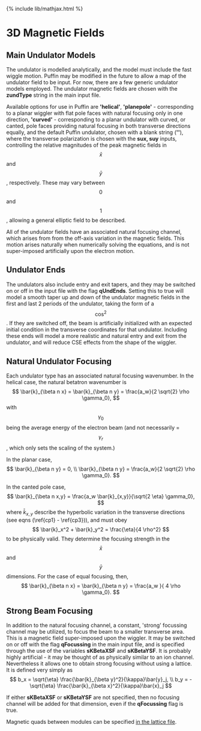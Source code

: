 {% include lib/mathjax.html %}

# 3D Magnetic Fields

## Main Undulator Models

The undulator is modelled analytically, and the model must include the fast wiggle motion. Puffin may be modified in the future to allow a map of the undulator field to be input. For now, there are a few generic undulator models employed. The undulator magnetic fields are chosen with the **zundType** string in the main input file.

Available options for use in Puffin are **'helical'**, **'planepole'** - corresponding to a planar wiggler with flat pole faces with natural focusing only in one direction, **'curved'** - corresponding to a planar undulator with curved, or canted, pole faces providing natural focusing in both transverse directions equally, and the default Puffin undulator, chosen with a blank string (**''**), where the transverse polarization is chosen with the **sux, suy** inputs, controlling the relative magnitudes of the peak magnetic fields in $$\bar{x}$$ and $$\bar{y}$$, respectively. These may vary between $$0$$ and $$1$$, allowing a general elliptic field to be described.

All of the undulator fields have an associated natural focusing channel, which arises from from the off-axis variation in the magnetic fields. This motion arises naturally when numerically solving the equations, and is not super-imposed artificially upon the electron motion.

## Undulator Ends

The undulators also include entry and exit tapers, and they may be switched on or off in the input file with the flag **qUndEnds**. Setting this to true will model a smooth taper up and down of the undulator magnetic fields in the first and last 2 periods of the undulator, taking the form of a $$\cos^2$$. If they are switched off, the beam is artificially initialized with an expected initial condition in the transverse coordinates for that undulator. Including these ends will model a more realistic and natural entry and exit from the undulator, and will reduce CSE effects from the shape of the wiggler.



## Natural Undulator Focusing

Each undulator type has an associated natural focusing wavenumber. In the helical case, the natural betatron wavenumber is
$$
\bar{k}_{\beta n x} = \bar{k}_{\beta n y} = \frac{a_w}{2 \sqrt{2} \rho \gamma_0},
$$
with $$\gamma_0$$ being the average energy of the electron beam (and not necessarily = $$\gamma_r$$, which only sets the scaling of the system.)

In the planar case,
$$
\bar{k}_{\beta n y} = 0, \\
\bar{k}_{\beta n y} = \frac{a_w}{2 \sqrt{2} \rho \gamma_0}.
$$

In the canted pole case,
$$
\bar{k}_{\beta n x,y} = \frac{a_w \bar{k}_{x,y}}{\sqrt{2 \eta} \gamma_0},
$$
where $\bar{k}_{x,y}$ describe the hyperbolic variation in the transverse directions (see eqns (\ref{cp1} - \ref{cp3})), and must obey
$$
\bar{k}_x^2 + \bar{k}_y^2 = \frac{\eta}{4 \rho^2}
$$
to be physically valid. They determine the focusing strength in the $$\bar{x}$$ and $$\bar{y}$$ dimensions. For the case of equal focusing, then,
$$
\bar{k}_{\beta n x} = \bar{k}_{\beta n y} = \frac{a_w }{ 4 \rho \gamma_0}.
$$



## Strong Beam Focusing

In addition to the natural focusing channel, a constant, 'strong' focussing channel may be utilized, to focus the beam to a smaller transverse area. This is a magnetic field super-imposed upon the wiggler. It may be switched on or off with the flag **qFocussing** in the main input file, and is specified through the use of the variables **sKBetaXSF** and **sKBetaYSF**. It is probably highly artificial - it may be thought of as physically similar to an ion channel. Nevertheless it allows one to obtain strong focusing without using a lattice. It is defined very simply as
$$
b_x = \sqrt{\eta} \frac{\bar{k}_{\beta y}^2}{\kappa}\bar{y}_j, \\
b_y = - \sqrt{\eta} \frac{\bar{k}_{\beta x}^2}{\kappa}\bar{x}_j
$$

If either **sKBetaXSF** or **sKBetaYSF** are not specified, then no focusing channel will be added for that dimension, even if the **qFocussing** flag is true.

Magnetic quads between modules can be specified [in the lattice file](sections/latticeelements.md).